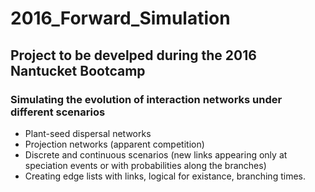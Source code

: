 # 2016_Forward_Simulation

## Project to be develped during the 2016 Nantucket Bootcamp

### Simulating the evolution of interaction networks under different scenarios

- Plant-seed dispersal networks
- Projection networks (apparent competition)
- Discrete and continuous scenarios (new links appearing only at
  speciation events or with probabilities along the branches)
- Creating edge lists with links, logical for existance, branching
  times.
